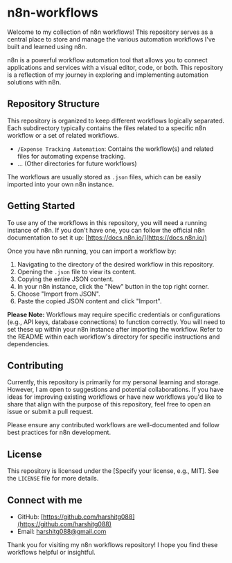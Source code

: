 # n8n-workflows

Welcome to my collection of n8n workflows! This repository serves as a central place to store and manage the various automation workflows I've built and learned using n8n.

n8n is a powerful workflow automation tool that allows you to connect applications and services with a visual editor, code, or both. This repository is a reflection of my journey in exploring and implementing automation solutions with n8n.

## Repository Structure

This repository is organized to keep different workflows logically separated. Each subdirectory typically contains the files related to a specific n8n workflow or a set of related workflows.

- `/Expense Tracking Automation`: Contains the workflow(s) and related files for automating expense tracking.
- ... (Other directories for future workflows)

The workflows are usually stored as `.json` files, which can be easily imported into your own n8n instance.

## Getting Started

To use any of the workflows in this repository, you will need a running instance of n8n. If you don't have one, you can follow the official n8n documentation to set it up: [https://docs.n8n.io/](https://docs.n8n.io/)

Once you have n8n running, you can import a workflow by:

1. Navigating to the directory of the desired workflow in this repository.
2. Opening the `.json` file to view its content.
3. Copying the entire JSON content.
4. In your n8n instance, click the "New" button in the top right corner.
5. Choose "Import from JSON".
6. Paste the copied JSON content and click "Import".

**Please Note:** Workflows may require specific credentials or configurations (e.g., API keys, database connections) to function correctly. You will need to set these up within your n8n instance after importing the workflow. Refer to the README within each workflow's directory for specific instructions and dependencies.

## Contributing

Currently, this repository is primarily for my personal learning and storage. However, I am open to suggestions and potential collaborations. If you have ideas for improving existing workflows or have new workflows you'd like to share that align with the purpose of this repository, feel free to open an issue or submit a pull request.

Please ensure any contributed workflows are well-documented and follow best practices for n8n development.

## License

This repository is licensed under the [Specify your license, e.g., MIT]. See the `LICENSE` file for more details.

## Connect with me

- GitHub: [https://github.com/harshitg088](https://github.com/harshitg088)
- Email: [harshitg088@gmail.com](harshitg088@gmail.com)

Thank you for visiting my n8n workflows repository! I hope you find these workflows helpful or insightful.
